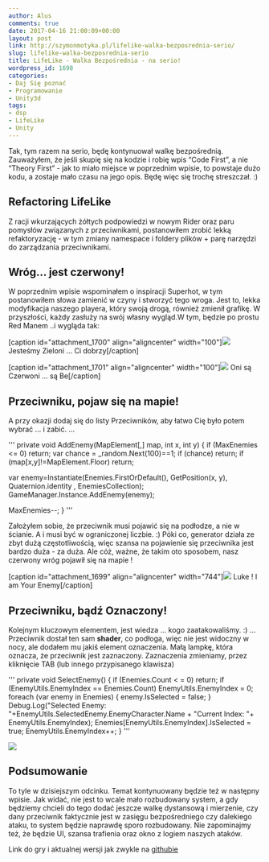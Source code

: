 ```yaml
---
author: Alus
comments: true
date: 2017-04-16 21:00:09+00:00
layout: post
link: http://szymonmotyka.pl/lifelike-walka-bezposrednia-serio/
slug: lifelike-walka-bezposrednia-serio
title: LifeLike - Walka Bezpośrednia - na serio!
wordpress_id: 1698
categories:
- Daj Się poznać
- Programowanie
- Unity3d
tags:
- dsp
- LifeLike
- Unity
---
```


Tak, tym razem na serio, będę kontynuował walkę bezpośrednią. Zauważyłem, że jeśli skupię się na kodzie i robię wpis “Code First”, a nie “Theory First” - jak to miało miejsce w poprzednim wpisie, to powstaje dużo kodu, a zostaje mało czasu na jego opis. Będę więc się trochę streszczał. :)


## Refactoring LifeLike


Z racji wkurzających żółtych podpowiedzi w nowym Rider oraz paru pomysłów związanych z przeciwnikami, postanowiłem zrobić lekką refaktoryzację - w tym zmiany namespace i foldery plików + parę narzędzi do zarządzania przeciwnikami.


## Wróg… jest czerwony!


W poprzednim wpisie wspominałem o inspiracji Superhot, w tym postanowiłem słowa zamienić w czyny i stworzyć tego wroga. Jest to, lekka modyfikacja naszego playera, który swoją drogą, również zmienił grafikę. W przyszłości, każdy zasłuży na swój własny wygląd.W tym, będzie po prostu Red Manem ..i wygląda tak:

[caption id="attachment_1700" align="aligncenter" width="100"][![](http://szymonmotyka.pl/wp-content/uploads/2017/04/Character.png)](http://szymonmotyka.pl/wp-content/uploads/2017/04/Character.png) Jesteśmy Zieloni ... Ci dobrzy[/caption]

[caption id="attachment_1701" align="aligncenter" width="100"][![](http://szymonmotyka.pl/wp-content/uploads/2017/04/Enemy.png)](http://szymonmotyka.pl/wp-content/uploads/2017/04/Enemy.png) Oni są Czerwoni ... są Be[/caption]


## Przeciwniku, pojaw się na mapie!


A przy okazji dodaj się do listy Przeciwników, aby łatwo Cię było potem wybrać … i zabić.
…

'''
private void AddEnemy(MapElement[,] map, int x, int y)
{
if (MaxEnemies &lt;= 0) return;
var chance = _random.Next(100)==1;
if (chance) return;
if (map[x,y]!=MapElement.Floor) return;

var enemy=Instantiate(Enemies.FirstOrDefault(), GetPosition(x, y), Quaternion.identity , EnemiesCollection);
GameManager.Instance.AddEnemy(enemy);

MaxEnemies--;
}
'''

Założyłem sobie, że przeciwnik musi pojawić się na podłodze, a nie w ścianie. A i musi być w ograniczonej liczbie. :) Póki co, generator działa ze zbyt dużą częstotliwością, więc szansa na pojawienie się przeciwnika jest bardzo duża - za duża.
Ale cóż, ważne, że takim oto sposobem, nasz czerwony wróg pojawił się na mapie !

[caption id="attachment_1699" align="aligncenter" width="744"][![](http://szymonmotyka.pl/wp-content/uploads/2017/04/Screenshot-2017-04-16-16.20.51.png)](http://szymonmotyka.pl/wp-content/uploads/2017/04/Screenshot-2017-04-16-16.20.51.png) Luke ! I am Your Enemy[/caption]


## Przeciwniku, bądź Oznaczony!


Kolejnym kluczowym elementem, jest wiedza … kogo zaatakowaliśmy. :)
…
Przeciwnik dostał ten sam **shader**, co podłoga, więc nie jest widoczny w nocy, ale dodałem mu jakiś element oznaczenia. Małą lampkę, która oznacza, że przeciwnik jest zaznaczony. Zaznaczenia zmieniamy, przez kliknięcie TAB (lub innego przypisanego klawisza)

'''
  private void SelectEnemy()
    {
        if (Enemies.Count < = 0) return;
        if (EnemyUtils.EnemyIndex == Enemies.Count) EnemyUtils.EnemyIndex = 0;
        foreach (var enemy in Enemies)
        {
            enemy.IsSelected = false;
        }
        Debug.Log("Selected Enemy: "+EnemyUtils.SelectedEnemy.EnemyCharacter.Name + "Current Index: "+ EnemyUtils.EnemyIndex);
        Enemies[EnemyUtils.EnemyIndex].IsSelected = true;
        EnemyUtils.EnemyIndex++;
    }
'''

[![](http://szymonmotyka.pl/wp-content/uploads/2017/04/giphy-2.gif)](http://szymonmotyka.pl/wp-content/uploads/2017/04/giphy-2.gif)


## Podsumowanie


To tyle w dzisiejszym odcinku. Temat kontynuowany będzie też w następny wpisie. Jak widać, nie jest to wcale mało rozbudowany system, a gdy będziemy chcieli do tego dodać jeszcze walkę dystansową i mierzenie, czy dany przeciwnik faktycznie jest w zasięgu bezpośredniego czy dalekiego ataku, to system będzie naprawdę sporo rozbudowany. Nie zapominajmy też, że będzie UI, szansa trafienia oraz okno z logiem naszych ataków.

Link do gry i aktualnej wersji jak zwykle na [githubie](https://github.com/aluspl/RogueLikeDSP)
